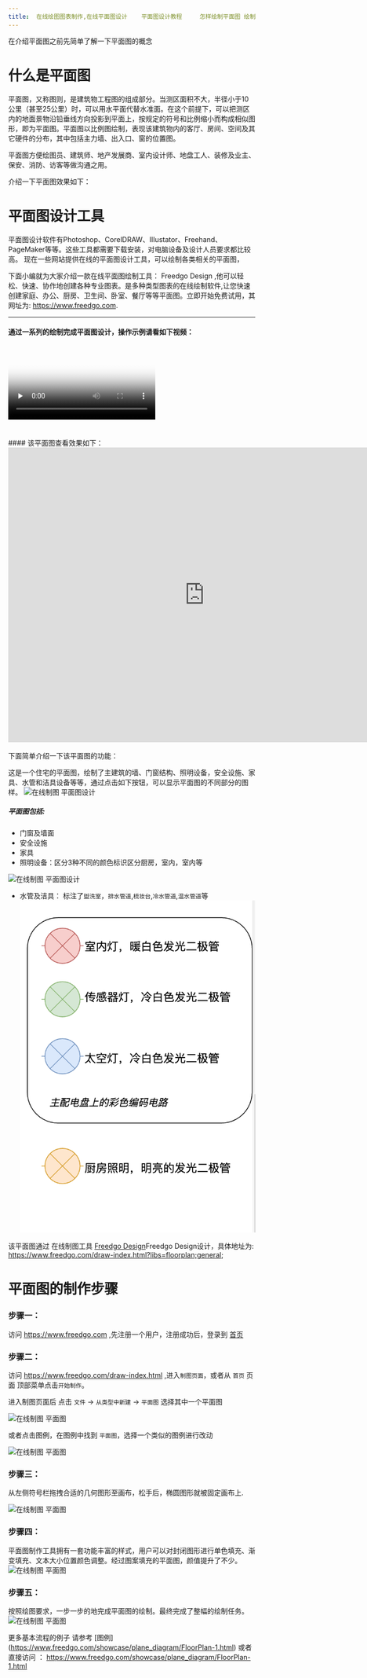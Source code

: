 ```yaml
---
title: 	在线绘图图表制作,在线平面图设计	平面图设计教程 	怎样绘制平面图 绘制平面图用什么软件 在线制图
---
```


在介绍平面图之前先简单了解一下平面图的概念

# 什么是平面图

平面图，又称图则，是建筑物工程图的组成部分。当测区面积不大，半径小于10公里（甚至25公里）时，可以用水平面代替水准面。在这个前提下，可以把测区内的地面景物沿铅垂线方向投影到平面上，按规定的符号和比例缩小而构成相似图形，即为平面图。平面图以比例图绘制，表现该建筑物内的客厅、房间、空间及其它硬件的分布，其中包括主力墙、出入口、窗的位置图。

平面图方便绘图员、建筑师、地产发展商、室内设计师、地盘工人、装修及业主、保安、消防、访客等做沟通之用。

介绍一下平面图效果如下：

# 平面图设计工具

平面图设计软件有Photoshop、CorelDRAW、IIIustator、Freehand、PageMaker等等。这些工具都需要下载安装，对电脑设备及设计人员要求都比较高。
现在一些网站提供在线的平面图设计工具，可以绘制各类相关的平面图，

下面小编就为大家介绍一款在线平面图绘制工具： Freedgo Design ,他可以轻松、快速、协作地创建各种专业图表。是多种类型图表的在线绘制软件,让您快速创建家庭、办公、厨房、卫生间、卧室、餐厅等等平面图。立即开始免费试用，其网址为: https://www.freedgo.com.

---


#### 通过一系列的绘制完成平面图设计，操作示例请看如下视频：

<video id="video" controls="" preload="none" poster="https://www.freedgo.com/public/themes/freedgo/floor/floor1.png">
<source id="mp4" src="https://www.freedgo.com/public/themes/freedgo/floor/floor_m.mp4" type="video/mp4">
</video> 

<br/>
<br/>
<br/>
#### 该平面图查看效果如下：

<iframe src="https://www.freedgo.com/draw-index.html?lightbox=1&p=ex1&highlight=0000ff&edit=_blank&layers=1&nav=1&title=平面图示例#Uhttps://www.freedgo.com/templates/floor/floor_sample1.xml" width="800px" height="600px" frameborder="0" scrolling="no"></iframe>

下面简单介绍一下该平面图的功能：

这是一个住宅的平面图，绘制了主建筑的墙、门窗结构、照明设备，安全设施、家具、水管和洁具设备等等，通过点击如下按钮，可以显示平面图的不同部分的图样。
![在线制图 平面图设计](https://www.freedgo.com/public/themes/freedgo/floor/floor1.png "在线制图 平面图设计")

##### 平面图包括:

- 门窗及墙面
- 安全设施
- 家具
- 照明设备：区分3种不同的颜色标识区分厨房，室内，室内等

![在线制图 平面图设计](https://www.freedgo.com/public/themes/freedgo/floor/floor2.png "在线制图 平面图设计")


- 水管及洁具： 标注了`盥洗室`，`排水管道`,`梳妆台`,`冷水管道`,`温水管道`等
![在线制图 平面图设计](/public/themes/freedgo/floor/floor8.png "在线制图 平面图设计")




该平面图通过 在线制图工具 [Freedgo Design](https://www.freedgo.com/draw-index.html?libs=floorplan;general; "平面图设计工具")Freedgo Design设计，具体地址为: https://www.freedgo.com/draw-index.html?libs=floorplan;general;

 

# 平面图的制作步骤

### 步骤一：

访问 https://www.freedgo.com ,先注册一个用户，注册成功后，登录到 [首页](https://www.freedgo.com)

### 步骤二：

访问 https://www.freedgo.com/draw-index.html ,进入`制图页面`，或者从 `首页` 页面 顶部菜单点击`开始制作`。

进入制图页面后 点击 `文件` -> `从类型中新建` -> `平面图` 选择其中一个平面图

![在线制图 平面图](https://www.freedgo.com/public/themes/freedgo/floor/floor3.png "在线制图 平面图")


或者点击图例，在图例中找到 `平面图`，选择一个类似的图例进行改动

![在线制图 平面图](https://www.freedgo.com/public/themes/freedgo/floor/floor4.png "在线制图 平面图")

### 步骤三：

从左侧符号栏拖拽合适的几何图形至画布，松手后，椭圆图形就被固定画布上.

![在线制图 平面图](https://www.freedgo.com/public/themes/freedgo/floor/floor5.png "在线制图 平面图")
 


### 步骤四：

平面图制作工具拥有一套功能丰富的样式，用户可以对封闭图形进行单色填充、渐变填充、文本大小位置颜色调整。经过图案填充的平面图，颜值提升了不少。
![在线制图 平面图](https://www.freedgo.com/public/themes/freedgo/floor/floor6.png "在线制图 平面图")


### 步骤五：

按照绘图要求，一步一步的地完成平面图的绘制。最终完成了整幅的绘制任务。
![在线制图 平面图](https://www.freedgo.com/public/themes/freedgo/floor/floor7.png "在线制图 平面图")



更多基本流程的例子 请参考 [图例] (https://www.freedgo.com/showcase/plane_diagram/FloorPlan-1.html) 或者直接访问 ： https://www.freedgo.com/showcase/plane_diagram/FloorPlan-1.html




